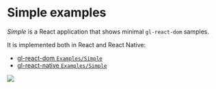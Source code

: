 # Simple examples

*Simple* is a React application that shows minimal `gl-react-dom` samples.

It is implemented both in React and React Native:

- [gl-react-dom `Examples/Simple`](https://github.com/ProjectSeptemberInc/gl-react-dom/tree/master/Examples/Simple)
- [gl-react-native `Examples/Simple`](https://github.com/ProjectSeptemberInc/gl-react-native/tree/master/Examples/Simple)

![](simple.gif)
